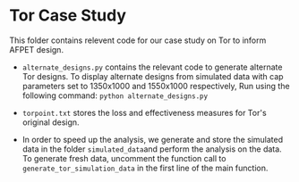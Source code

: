 # Tor Case Study

This folder contains relevent code for our case study on Tor to inform AFPET design. 

* `alternate_designs.py` contains the relevant code to generate alternate Tor designs. To display alternate designs from simulated data with cap parameters set to 1350x1000 and 1550x1000 respectively, Run using the following command:
```python alternate_designs.py``` 

* `torpoint.txt` stores the loss and effectiveness measures for Tor's original design. 

* In order to speed up the analysis, we generate and store the simulated data in the folder `simulated_data`and perform the analysis on the data. To generate fresh data, uncomment the function call to `generate_tor_simulation_data` in the first line of the main function.